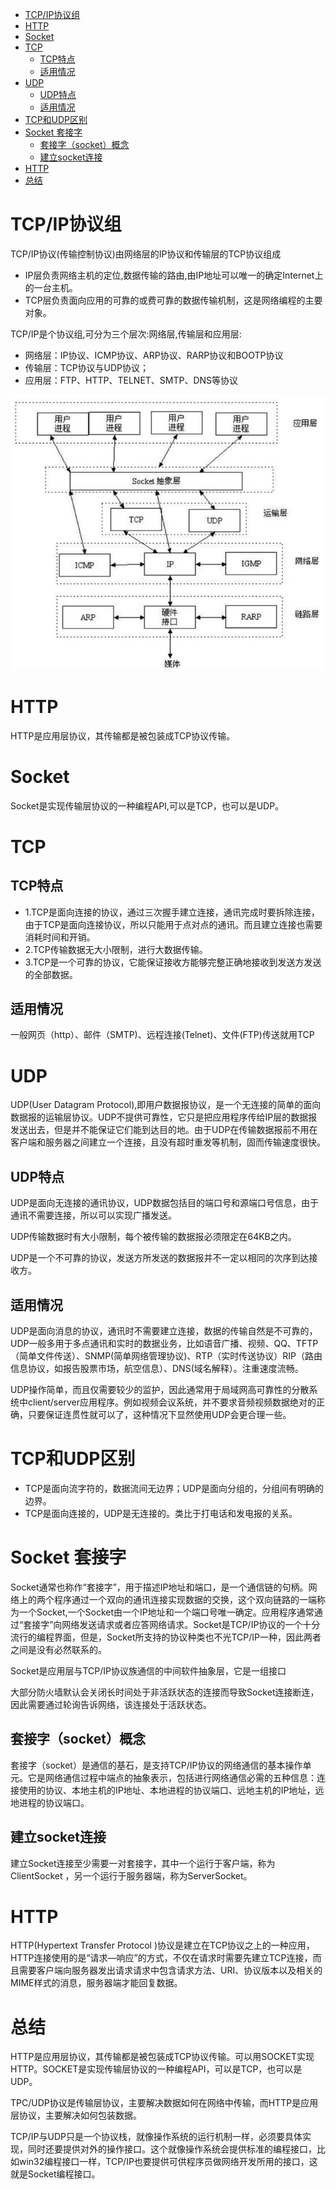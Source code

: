 <!-- TOC -->

- [TCP/IP协议组](#tcpip协议组)
- [HTTP](#http)
- [Socket](#socket)
- [TCP](#tcp)
    - [TCP特点](#tcp特点)
    - [适用情况](#适用情况)
- [UDP](#udp)
    - [UDP特点](#udp特点)
    - [适用情况](#适用情况-1)
- [TCP和UDP区别](#tcp和udp区别)
- [Socket 套接字](#socket-套接字)
    - [套接字（socket）概念](#套接字socket概念)
    - [建立socket连接](#建立socket连接)
- [HTTP](#http-1)
- [总结](#总结)

<!-- /TOC -->

# TCP/IP协议组

TCP/IP协议(传输控制协议)由网络层的IP协议和传输层的TCP协议组成  
* IP层负责网络主机的定位,数据传输的路由,由IP地址可以唯一的确定Internet上的一台主机。
* TCP层负责面向应用的可靠的或费可靠的数据传输机制，这是网络编程的主要对象。

TCP/IP是个协议组,可分为三个层次:网络层,传输层和应用层:

* 网络层：IP协议、ICMP协议、ARP协议、RARP协议和BOOTP协议
* 传输层：TCP协议与UDP协议；
* 应用层：FTP、HTTP、TELNET、SMTP、DNS等协议

![Alt text](images/icp.jpg)

# HTTP

HTTP是应用层协议，其传输都是被包装成TCP协议传输。

# Socket

Socket是实现传输层协议的一种编程API,可以是TCP，也可以是UDP。

# TCP

## TCP特点

* 1.TCP是面向连接的协议，通过三次握手建立连接，通讯完成时要拆除连接，由于TCP是面向连接协议，所以只能用于点对点的通讯。而且建立连接也需要消耗时间和开销。
* 2.TCP传输数据无大小限制，进行大数据传输。
* 3.TCP是一个可靠的协议，它能保证接收方能够完整正确地接收到发送方发送的全部数据。

## 适用情况

一般网页（http）、邮件（SMTP)、远程连接(Telnet)、文件(FTP)传送就用TCP

# UDP

UDP(User Datagram Protocol),即用户数据报协议，是一个无连接的简单的面向数据报的运输层协议。UDP不提供可靠性，它只是把应用程序传给IP层的数据报发送出去，但是并不能保证它们能到达目的地。由于UDP在传输数据报前不用在客户端和服务器之间建立一个连接，且没有超时重发等机制，固而传输速度很快。

## UDP特点

UDP是面向无连接的通讯协议，UDP数据包括目的端口号和源端口号信息，由于通讯不需要连接，所以可以实现广播发送。

UDP传输数据时有大小限制，每个被传输的数据报必须限定在64KB之内。

UDP是一个不可靠的协议，发送方所发送的数据报并不一定以相同的次序到达接收方。

## 适用情况

UDP是面向消息的协议，通讯时不需要建立连接，数据的传输自然是不可靠的，UDP一般多用于多点通讯和实时的数据业务，比如语音广播、视频、QQ、TFTP（简单文件传送）、SNMP(简单网络管理协议)、RTP（实时传送协议）RIP（路由信息协议，如报告股票市场，航空信息）、DNS(域名解释）。注重速度流畅。

UDP操作简单，而且仅需要较少的监护，因此通常用于局域网高可靠性的分散系统中client/server应用程序。例如视频会议系统，并不要求音频视频数据绝对的正确，只要保证连贯性就可以了，这种情况下显然使用UDP会更合理一些。

# TCP和UDP区别

* TCP是面向流字符的，数据流间无边界；UDP是面向分组的，分组间有明确的边界。
* TCP是面向连接的，UDP是无连接的。类比于打电话和发电报的关系。

# Socket 套接字

Socket通常也称作“套接字”，用于描述IP地址和端口，是一个通信链的句柄。网络上的两个程序通过一个双向的通讯连接实现数据的交换，这个双向链路的一端称为一个Socket,一个Socket由一个IP地址和一个端口号唯一确定。应用程序通常通过“套接字”向网络发送请求或者应答网络请求。Socket是TCP/IP协议的一个十分流行的编程界面，但是，Socket所支持的协议种类也不光TCP/IP一种，因此两者之间是没有必然联系的。

Socket是应用层与TCP/IP协议族通信的中间软件抽象层，它是一组接口

大部分防火墙默认会关闭长时间处于非活跃状态的连接而导致Socket连接断连，因此需要通过轮询告诉网络，该连接处于活跃状态。

## 套接字（socket）概念

套接字（socket）是通信的基石，是支持TCP/IP协议的网络通信的基本操作单元。它是网络通信过程中端点的抽象表示，包括进行网络通信必需的五种信息：连接使用的协议、本地主机的IP地址、本地进程的协议端口、远地主机的IP地址，远地进程的协议端口。

## 建立socket连接

建立Socket连接至少需要一对套接字，其中一个运行于客户端，称为ClientSocket ，另一个运行于服务器端，称为ServerSocket。

# HTTP

HTTP(Hypertext Transfer Protocol )协议是建立在TCP协议之上的一种应用，HTTP连接使用的是“请求—响应”的方式，不仅在请求时需要先建立TCP连接，而且需要客户端向服务器发出请求请求中包含请求方法、URI、协议版本以及相关的MIME样式的消息，服务器端才能回复数据。

# 总结

HTTP是应用层协议，其传输都是被包装成TCP协议传输。可以用SOCKET实现HTTP。SOCKET是实现传输层协议的一种编程API，可以是TCP，也可以是UDP。

TPC/UDP协议是传输层协议，主要解决数据如何在网络中传输，而HTTP是应用层协议，主要解决如何包装数据。

TCP/IP与UDP只是一个协议栈，就像操作系统的运行机制一样，必须要具体实现，同时还要提供对外的操作接口。这个就像操作系统会提供标准的编程接口，比如win32编程接口一样，TCP/IP也要提供可供程序员做网络开发所用的接口，这就是Socket编程接口。